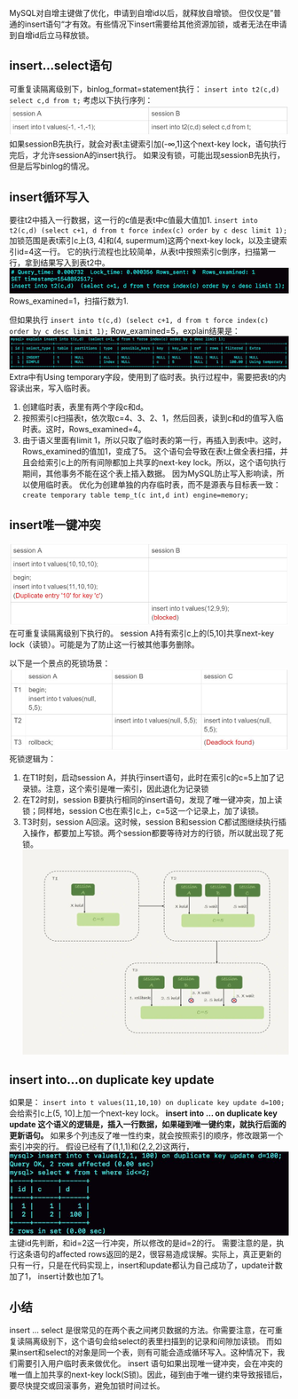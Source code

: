 MySQL对自增主键做了优化，申请到自增id以后，就释放自增锁。
但仅仅是”普通的insert语句“才有效。有些情况下insert需要给其他资源加锁，或者无法在申请到自增id后立马释放锁。

## insert...select语句
可重复读隔离级别下，binlog_format=statement执行：
`insert into t2(c,d) select c,d from t;`
考虑以下执行序列：
![](MySQL/attachments/c58e5a465b84a508730b5858b9d6d00a_MD5.jpeg)
如果sessionB先执行，就会对表t主键索引加(-∞,1]这个next-key lock，语句执行完后，才允许sessionA的insert执行。
如果没有锁，可能出现sessionB先执行，但是后写binlog的情况。

## insert循环写入
要往t2中插入一行数据，这一行的c值是表t中c值最大值加1.
`insert into t2(c,d) (select c+1, d from t force index(c) order by c desc limit 1);`
加锁范围是表t索引c上(3, 4]和(4, supermum)这两个next-key lock，以及主键索引id=4这一行。
它的执行流程也比较简单，从表t中按照索引c倒序，扫描第一行，拿到结果写入到表t2中。
![](MySQL/attachments/a313028f78ad132a17644a8db6dda163_MD5.jpeg)
Rows_examined=1，扫描行数为1.

但如果执行
`insert into t(c,d) (select c+1, d from t force index(c) order by c desc limit 1);`
Row_examined=5，explain结果是：
![](MySQL/attachments/95eb1f8239054cbef56af8495ae4ac57_MD5.jpeg)
Extra中有Using temporary字段，使用到了临时表。执行过程中，需要把表t的内容读出来，写入临时表。
1. 创建临时表，表里有两个字段c和d。
2. 按照索引c扫描表t，依次取c=4、3、2、1，然后回表，读到c和d的值写入临时表。这时，Rows_examined=4。
3. 由于语义里面有limit 1，所以只取了临时表的第一行，再插入到表t中。这时，Rows_examined的值加1，变成了5。
这个语句会导致在表t上做全表扫描，并且会给索引c上的所有间隙都加上共享的next-key lock。所以，这个语句执行期间，其他事务不能在这个表上插入数据。
因为MySQL防止写入影响读，所以使用临时表。
优化为创建单独的内存临时表，而不是源表与目标表一致：
`create temporary table temp_t(c int,d int) engine=memory;`

## insert唯一键冲突
![](MySQL/attachments/8f3a31f18a57d48f366b5f572d399e13_MD5.jpeg)
在可重复读隔离级别下执行的。
session A持有索引c上的(5,10]共享next-key lock（读锁）。可能是为了防止这一行被其他事务删除。

以下是一个景点的死锁场景：
![](MySQL/attachments/243681921f0db2eb80d90ab4eb0795f7_MD5.jpeg)
死锁逻辑为：
1. 在T1时刻，启动session A，并执行insert语句，此时在索引c的c=5上加了记录锁。注意，这个索引是唯一索引，因此退化为记录锁
2. 在T2时刻，session B要执行相同的insert语句，发现了唯一键冲突，加上读锁；同样地，session C也在索引c上，c=5这一个记录上，加了读锁。
3. T3时刻，session A回滚。这时候，session B和session C都试图继续执行插入操作，都要加上写锁。两个session都要等待对方的行锁，所以就出现了死锁。
![](MySQL/attachments/2e1aa1fbde51cba4fa92221f54aa4234_MD5.jpeg)

## insert into...on duplicate key update
如果是：
`insert into t values(11,10,10) on duplicate key update d=100;`
会给索引c上(5, 10]上加一个next-key lock。
**insert into … on duplicate key update 这个语义的逻辑是，插入一行数据，如果碰到唯一键约束，就执行后面的更新语句。**
如果多个列违反了唯一性约束，就会按照索引的顺序，修改跟第一个索引冲突的行。
假设已经有了(1,1,1)和(2,2,2)这两行，
![](MySQL/attachments/9126203b29566056a2b9c5d3044fb613_MD5.jpeg)
主键id先判断，和id=2这一行冲突，所以修改的是id=2的行。
需要注意的是，执行这条语句的affected rows返回的是2，很容易造成误解。实际上，真正更新的只有一行，只是在代码实现上，insert和update都认为自己成功了，update计数加了1， insert计数也加了1。

## 小结
insert … select 是很常见的在两个表之间拷贝数据的方法。你需要注意，在可重复读隔离级别下，这个语句会给select的表里扫描到的记录和间隙加读锁。
而如果insert和select的对象是同一个表，则有可能会造成循环写入。这种情况下，我们需要引入用户临时表来做优化。
insert 语句如果出现唯一键冲突，会在冲突的唯一值上加共享的next-key lock(S锁)。因此，碰到由于唯一键约束导致报错后，要尽快提交或回滚事务，避免加锁时间过长。